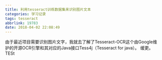 ```yaml
---
title: 利用tesseract训练数据集来识别图片文本
categories: 学习记录
tags: tesseract
abbrlink: 19783
date: 2018-04-02 22:08:49
---
```

由于最近项目需要识别图片文字，我就去了解了Tesseract-OCR这个由Google维护的开源OCR引擎和其对应的Java接口Tess4j（Tesseract for java）。
缓更。TESt